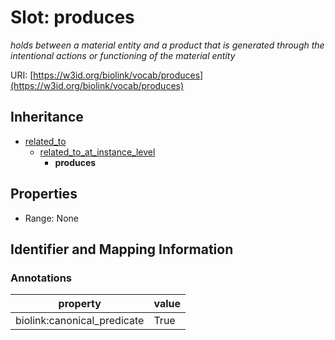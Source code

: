 # Slot: produces
_holds between a material entity and a product that is generated through the intentional actions or functioning of the material entity_


URI: [https://w3id.org/biolink/vocab/produces](https://w3id.org/biolink/vocab/produces)




## Inheritance

* [related_to](related_to.md)
    * [related_to_at_instance_level](related_to_at_instance_level.md)
        * **produces**



## Properties

 * Range: None



## Identifier and Mapping Information





### Annotations

| property | value |
| --- | --- |
| biolink:canonical_predicate | True |


